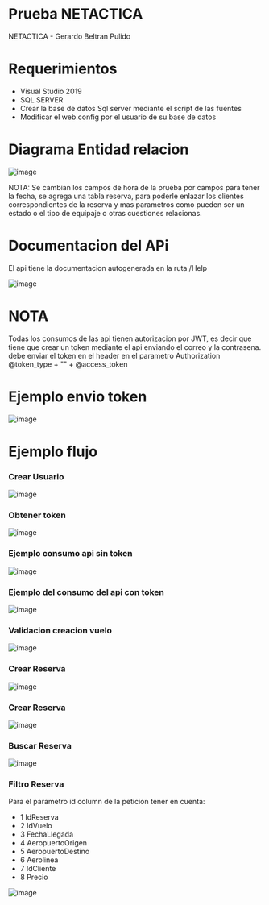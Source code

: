 # Prueba NETACTICA 
 NETACTICA - Gerardo Beltran Pulido
 

# Requerimientos
* Visual Studio 2019
* SQL SERVER
* Crear la base de datos Sql server mediante el script de las fuentes
* Modificar el web.config por el usuario de su base de datos 

# Diagrama Entidad relacion 

![image](https://user-images.githubusercontent.com/36347245/126010507-f50e4612-3c84-47a1-b88d-e3bdceb77533.png)

NOTA: Se cambian los campos de hora de la prueba por campos para tener la fecha, se agrega una tabla reserva, para poderle enlazar los clientes correspondientes de la reserva y mas parametros como pueden ser un estado o el tipo de equipaje o otras cuestiones relacionas.

# Documentacion del APi

El api tiene la documentacion autogenerada en la ruta /Help

![image](https://user-images.githubusercontent.com/36347245/126008525-5ad78863-73c4-46b1-bd77-4951ce2d8d37.png)


# NOTA
Todas los consumos de las api tienen autorizacion por JWT, es decir que tiene que crear un token mediante el api enviando el correo y la contrasena.
debe enviar el token en el header en el parametro Authorization @token_type + "" + @access_token

# Ejemplo envio token

![image](https://user-images.githubusercontent.com/36347245/126008335-a902971e-3135-43c8-b502-04aca2659bef.png)


# Ejemplo flujo 
### Crear Usuario
![image](https://user-images.githubusercontent.com/36347245/126008071-f68cc8f4-ba42-46f2-8d5b-6e424dda2978.png)


### Obtener token
![image](https://user-images.githubusercontent.com/36347245/126008108-042cfee9-460e-44f3-bd55-9173bd569f5f.png)


### Ejemplo consumo api sin token

![image](https://user-images.githubusercontent.com/36347245/126008191-5f3b8547-241c-437c-9f07-5823a5d6e5ac.png)

### Ejemplo del consumo del api con token

![image](https://user-images.githubusercontent.com/36347245/126008697-d40aaa98-6732-4405-a434-d6a00c4dba04.png)

### Validacion creacion vuelo 

![image](https://user-images.githubusercontent.com/36347245/126008728-09d8d09c-4012-47b1-b2c1-9be4eb9aa798.png)

### Crear Reserva

![image](https://user-images.githubusercontent.com/36347245/126008951-9ff294ca-57ef-4ba7-972f-865d16a39b42.png)

### Crear Reserva

![image](https://user-images.githubusercontent.com/36347245/126009219-b6d33b2f-6821-4748-8195-7739c3d26ba6.png)

### Buscar Reserva

![image](https://user-images.githubusercontent.com/36347245/126008809-33fc97b0-2b29-4f17-b8ac-75c48a2ca3fb.png)

### Filtro Reserva

Para el parametro id column de la peticion tener en cuenta:

* 1 IdReserva 
* 2 IdVuelo
* 3 FechaLlegada
* 4 AeropuertoOrigen
* 5 AeropuertoDestino
* 6 Aerolinea
* 7 IdCliente
* 8 Precio

![image](https://user-images.githubusercontent.com/36347245/126009161-e1494f70-7f05-4187-a47d-af2a0f7b6e9b.png)
